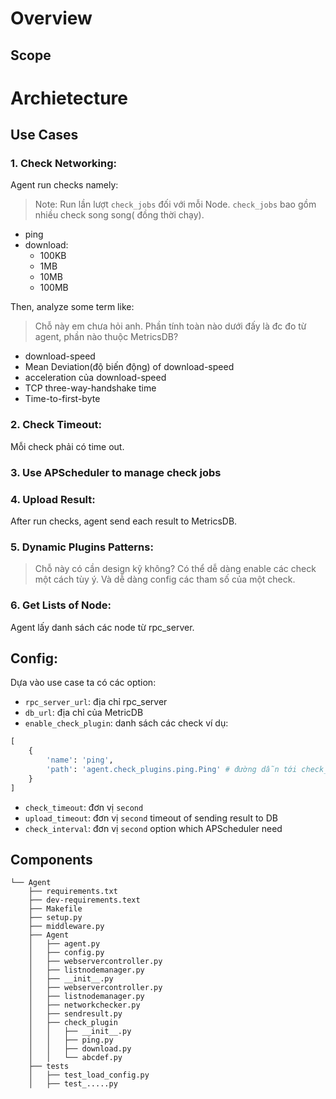 # Overview
## Scope
# Archietecture
## Use Cases
### 1. Check Networking:
Agent run checks namely:
> Note: Run lần lượt `check_jobs` đối với mỗi Node. `check_jobs` bao
 gồm nhiều check song song( đồng thời chạy).

- ping
- download:
    + 100KB
    + 1MB
    + 10MB
    + 100MB
    
Then, analyze some term like:
> Chỗ này em chưa hỏi anh. Phần tính toàn nào dưới đấy là đc đo từ agent,
phần nào thuộc MetricsDB?

- download-speed
- Mean Deviation(độ biến động) of download-speed
- acceleration của download-speed
- TCP three-way-handshake time
- Time-to-first-byte

### 2. Check Timeout:
Mỗi check phải có time out.

### 3. Use APScheduler to manage check jobs

### 4. Upload Result:
After run checks, agent send each result to MetricsDB.


### 5. Dynamic Plugins Patterns:
> Chỗ này có cần design kỹ không?
Có thể dễ dàng enable các check một cách tùy ý.
Và dễ dàng config các tham số của một check.

### 6. Get Lists of Node:
Agent lấy danh sách các node từ rpc_server.

## Config:
Dựa vào use case ta có các option:

- `rpc_server_url`: địa chỉ rpc_server
- `db_url`: địa chỉ của MetricDB
- `enable_check_plugin`: danh sách các check ví dụ:

```python
[
    {
        'name': 'ping',
        'path': 'agent.check_plugins.ping.Ping' # đường dẫn tới check_plugin
    }
]
```

- `check_timeout`: đơn vị `second`
- `upload_timeout`: đơn vị `second` timeout of sending result to DB
- `check_interval`: đơn vị `second` option which APScheduler need

## Components

```
└── Agent
    ├── requirements.txt
    ├── dev-requirements.text
    ├── Makefile
    ├── setup.py
    ├── middleware.py
    ├── Agent
    │   ├── agent.py
    │   ├── config.py
    │   ├── webservercontroller.py
    │   ├── listnodemanager.py
    │   ├── __init__.py
    │   ├── webservercontroller.py
    │   ├── listnodemanager.py
    │   ├── networkchecker.py
    │   ├── sendresult.py
    │   ├── check_plugin
    │   │   ├── __init__.py
    │   │   ├── ping.py
    │   │   ├── download.py
    │   │   └── abcdef.py
    ├── tests
    │   ├── test_load_config.py
    │   ├── test_.....py
```



